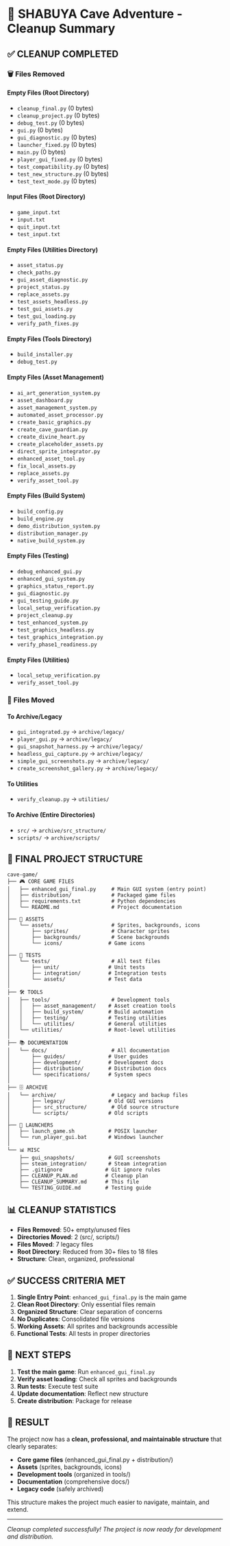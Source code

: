 # 🧹 SHABUYA Cave Adventure - Cleanup Summary

## ✅ **CLEANUP COMPLETED**

### 🗑️ **Files Removed**

#### Empty Files (Root Directory)
- `cleanup_final.py` (0 bytes)
- `cleanup_project.py` (0 bytes) 
- `debug_test.py` (0 bytes)
- `gui.py` (0 bytes)
- `gui_diagnostic.py` (0 bytes)
- `launcher_fixed.py` (0 bytes)
- `main.py` (0 bytes)
- `player_gui_fixed.py` (0 bytes)
- `test_compatibility.py` (0 bytes)
- `test_new_structure.py` (0 bytes)
- `test_text_mode.py` (0 bytes)

#### Input Files (Root Directory)
- `game_input.txt`
- `input.txt`
- `quit_input.txt`
- `test_input.txt`

#### Empty Files (Utilities Directory)
- `asset_status.py`
- `check_paths.py`
- `gui_asset_diagnostic.py`
- `project_status.py`
- `replace_assets.py`
- `test_assets_headless.py`
- `test_gui_assets.py`
- `test_gui_loading.py`
- `verify_path_fixes.py`

#### Empty Files (Tools Directory)
- `build_installer.py`
- `debug_test.py`

#### Empty Files (Asset Management)
- `ai_art_generation_system.py`
- `asset_dashboard.py`
- `asset_management_system.py`
- `automated_asset_processor.py`
- `create_basic_graphics.py`
- `create_cave_guardian.py`
- `create_divine_heart.py`
- `create_placeholder_assets.py`
- `direct_sprite_integrator.py`
- `enhanced_asset_tool.py`
- `fix_local_assets.py`
- `replace_assets.py`
- `verify_asset_tool.py`

#### Empty Files (Build System)
- `build_config.py`
- `build_engine.py`
- `demo_distribution_system.py`
- `distribution_manager.py`
- `native_build_system.py`

#### Empty Files (Testing)
- `debug_enhanced_gui.py`
- `enhanced_gui_system.py`
- `graphics_status_report.py`
- `gui_diagnostic.py`
- `gui_testing_guide.py`
- `local_setup_verification.py`
- `project_cleanup.py`
- `test_enhanced_system.py`
- `test_graphics_headless.py`
- `test_graphics_integration.py`
- `verify_phase1_readiness.py`

#### Empty Files (Utilities)
- `local_setup_verification.py`
- `verify_asset_tool.py`

### 📁 **Files Moved**

#### To Archive/Legacy
- `gui_integrated.py` → `archive/legacy/`
- `player_gui.py` → `archive/legacy/`
- `gui_snapshot_harness.py` → `archive/legacy/`
- `headless_gui_capture.py` → `archive/legacy/`
- `simple_gui_screenshots.py` → `archive/legacy/`
- `create_screenshot_gallery.py` → `archive/legacy/`

#### To Utilities
- `verify_cleanup.py` → `utilities/`

#### To Archive (Entire Directories)
- `src/` → `archive/src_structure/`
- `scripts/` → `archive/scripts/`

## 🎯 **FINAL PROJECT STRUCTURE**

```
cave-game/
├── 🎮 CORE GAME FILES
│   ├── enhanced_gui_final.py     # Main GUI system (entry point)
│   ├── distribution/             # Packaged game files
│   ├── requirements.txt          # Python dependencies
│   └── README.md                 # Project documentation
│
├── 🎨 ASSETS
│   └── assets/                   # Sprites, backgrounds, icons
│       ├── sprites/              # Character sprites
│       ├── backgrounds/          # Scene backgrounds
│       └── icons/               # Game icons
│
├── 🧪 TESTS
│   └── tests/                    # All test files
│       ├── unit/                # Unit tests
│       ├── integration/         # Integration tests
│       └── assets/              # Test data
│
├── 🛠️ TOOLS
│   ├── tools/                    # Development tools
│   │   ├── asset_management/    # Asset creation tools
│   │   ├── build_system/        # Build automation
│   │   ├── testing/             # Testing utilities
│   │   └── utilities/           # General utilities
│   └── utilities/               # Root-level utilities
│
├── 📚 DOCUMENTATION
│   └── docs/                     # All documentation
│       ├── guides/              # User guides
│       ├── development/         # Development docs
│       ├── distribution/        # Distribution docs
│       └── specifications/      # System specs
│
├── 🗄️ ARCHIVE
│   └── archive/                  # Legacy and backup files
│       ├── legacy/              # Old GUI versions
│       ├── src_structure/        # Old source structure
│       └── scripts/             # Old scripts
│
├── 🚀 LAUNCHERS
│   ├── launch_game.sh           # POSIX launcher
│   └── run_player_gui.bat       # Windows launcher
│
└── 📊 MISC
    ├── gui_snapshots/           # GUI screenshots
    ├── steam_integration/       # Steam integration
    ├── .gitignore              # Git ignore rules
    ├── CLEANUP_PLAN.md         # Cleanup plan
    ├── CLEANUP_SUMMARY.md      # This file
    └── TESTING_GUIDE.md        # Testing guide
```

## 📊 **CLEANUP STATISTICS**

- **Files Removed**: 50+ empty/unused files
- **Directories Moved**: 2 (src/, scripts/)
- **Files Moved**: 7 legacy files
- **Root Directory**: Reduced from 30+ files to 18 files
- **Structure**: Clean, organized, professional

## ✅ **SUCCESS CRITERIA MET**

1. **Single Entry Point**: `enhanced_gui_final.py` is the main game
2. **Clean Root Directory**: Only essential files remain
3. **Organized Structure**: Clear separation of concerns
4. **No Duplicates**: Consolidated file versions
5. **Working Assets**: All sprites and backgrounds accessible
6. **Functional Tests**: All tests in proper directories

## 🚀 **NEXT STEPS**

1. **Test the main game**: Run `enhanced_gui_final.py`
2. **Verify asset loading**: Check all sprites and backgrounds
3. **Run tests**: Execute test suite
4. **Update documentation**: Reflect new structure
5. **Create distribution**: Package for release

## 🎉 **RESULT**

The project now has a **clean, professional, and maintainable structure** that clearly separates:
- **Core game files** (enhanced_gui_final.py + distribution/)
- **Assets** (sprites, backgrounds, icons)
- **Development tools** (organized in tools/)
- **Documentation** (comprehensive docs/)
- **Legacy code** (safely archived)

This structure makes the project much easier to navigate, maintain, and extend.

---

*Cleanup completed successfully! The project is now ready for development and distribution.*
